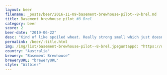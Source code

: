 ```yaml
---
layout: beer
filename: _posts/beer/2016-11-09-basement-brewhouse-pilot--8-brel.md
title: Basement brewhouse pilot #8 Brel
category: beer
score: 2
beer-date: "2019-06-22"
desc: "Kind of like spoiled wheat. Really strong smell which just doesn’t seem right. Can’t tell if this is off or just bad. Regardless, not a good beer"
permalink: /beer/:title.html
img: /img/list/basement-brewhouse-pilot--8-brel.jpeguntappd: "https://untappd.com/b/basement-brewhouse-pilot-008-brel/3125782"
country: "Australia"
brewery: "Basement Brewhouse"
breweryURL: "breweryURL"
style: "Witbier"
---
```

